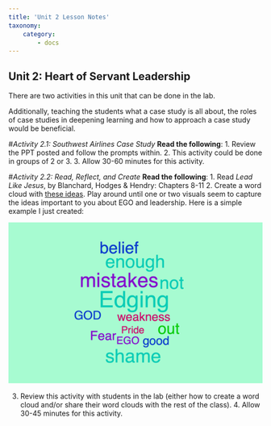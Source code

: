 ```yaml
---
title: 'Unit 2 Lesson Notes'
taxonomy:
    category:
        - docs
---
```


## Unit 2: Heart of Servant Leadership

There are two activities in this unit that can be done in the lab. 

Additionally, teaching the students what a case study is all about, the roles of case studies in deepening learning and how to approach a case study would be beneficial.

#*Activity 2.1: Southwest Airlines Case Study*
**Read the following**:
 	1. Review the PPT posted and follow the prompts within. 
    2. This activity could be done in groups of 2 or 3.
    3. Allow 30-60 minutes for this activity.
    
#*Activity 2.2: Read, Reflect, and Create*
**Read the following**:
 	1. Read *Lead Like Jesus*, by Blanchard, Hodges & Hendry: Chapters 8-11
 	2. Create a word cloud with [these ideas](https://worditout.com). Play around until one or two visuals seem to capture the ideas important to you about EGO and leadership. Here is a simple example I just created:

![](example1.png)

   3. Review this activity with students in the lab (either how to create a word cloud and/or share their word clouds with the rest of the class). 
    4. Allow 30-45 minutes for this activity.
